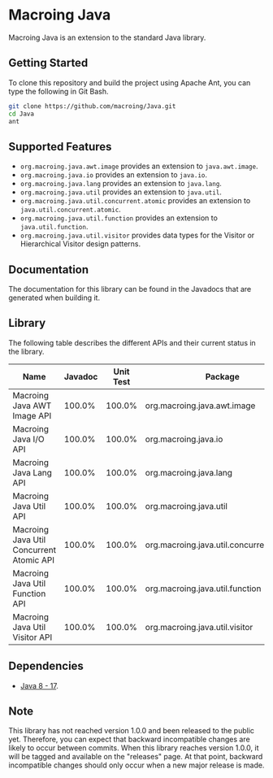 Macroing Java
=============
Macroing Java is an extension to the standard Java library.

Getting Started
---------------
To clone this repository and build the project using Apache Ant, you can type the following in Git Bash.

```bash
git clone https://github.com/macroing/Java.git
cd Java
ant
```

Supported Features
------------------
 - `org.macroing.java.awt.image` provides an extension to `java.awt.image`.
 - `org.macroing.java.io` provides an extension to `java.io`.
 - `org.macroing.java.lang` provides an extension to `java.lang`.
 - `org.macroing.java.util` provides an extension to `java.util`.
 - `org.macroing.java.util.concurrent.atomic` provides an extension to `java.util.concurrent.atomic`.
 - `org.macroing.java.util.function` provides an extension to `java.util.function`.
 - `org.macroing.java.util.visitor` provides data types for the Visitor or Hierarchical Visitor design patterns.

Documentation
-------------
The documentation for this library can be found in the Javadocs that are generated when building it.

Library
-------
The following table describes the different APIs and their current status in the library.

| Name                                     | Javadoc | Unit Test | Package                                  |
| ---------------------------------------- | ------- | --------- | ---------------------------------------- |
| Macroing Java AWT Image API              | 100.0%  | 100.0%    | org.macroing.java.awt.image              |
| Macroing Java I/O API                    | 100.0%  | 100.0%    | org.macroing.java.io                     |
| Macroing Java Lang API                   | 100.0%  | 100.0%    | org.macroing.java.lang                   |
| Macroing Java Util API                   | 100.0%  | 100.0%    | org.macroing.java.util                   |
| Macroing Java Util Concurrent Atomic API | 100.0%  | 100.0%    | org.macroing.java.util.concurrent.atomic |
| Macroing Java Util Function API          | 100.0%  | 100.0%    | org.macroing.java.util.function          |
| Macroing Java Util Visitor API           | 100.0%  | 100.0%    | org.macroing.java.util.visitor           |

Dependencies
------------
 - [Java 8 - 17](http://www.java.com).

Note
----
This library has not reached version 1.0.0 and been released to the public yet. Therefore, you can expect that backward incompatible changes are likely to occur between commits. When this library reaches version 1.0.0, it will be tagged and available on the "releases" page. At that point, backward incompatible changes should only occur when a new major release is made.